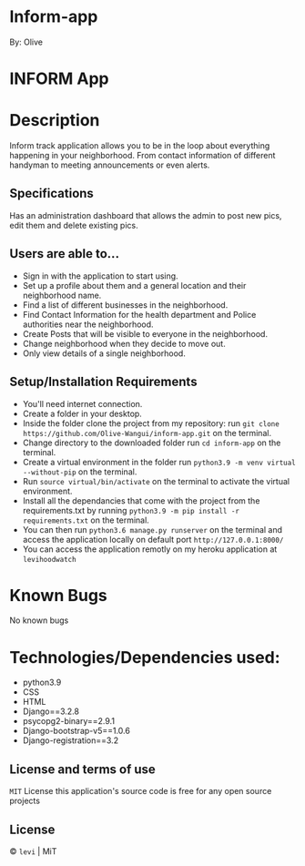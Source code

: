 # Inform-app
By: Olive

# INFORM  App

# Description

Inform track application allows you to be in the loop about everything happening in your neighborhood. From contact information of different handyman to meeting announcements or even alerts.

## Specifications
Has an administration dashboard that allows the admin to post new pics, edit them and delete existing pics.

## Users are able to...
* Sign in with the application to start using.
* Set up a profile about them and a general location and their neighborhood name.
* Find a list of different businesses in the neighborhood.
* Find Contact Information for the health department and Police authorities near the neighborhood.
* Create Posts that will be visible to everyone in the neighborhood.
* Change neighborhood when they decide to move out.
* Only view details of a single neighborhood.

## Setup/Installation Requirements
* You'll need internet connection.
* Create a folder in your desktop.
* Inside the folder clone the project from my repository: run `git clone https://github.com/Olive-Wangui/inform-app.git` on the terminal.
* Change directory to the downloaded folder run `cd inform-app` on the terminal.
* Create a virtual environment in the folder run `python3.9 -m venv virtual --without-pip` on the terminal.
* Run `source virtual/bin/activate` on the terminal to activate the virtual environment. 
* Install all the dependancies that come with the project from the requirements.txt by running `python3.9 -m pip install -r requirements.txt` on the terminal. 
* You can then run `python3.6 manage.py runserver` on the terminal and access the application locally on default port `http://127.0.0.1:8000/`
* You can access the application remotly on my heroku application at `levihoodwatch`

# Known Bugs
No known bugs

# Technologies/Dependencies used:
- python3.9
- CSS
- HTML
- Django==3.2.8
- psycopg2-binary==2.9.1
- Django-bootstrap-v5==1.0.6
- Django-registration==3.2

## License and terms of use
`MIT` License this application's source code is free for any open source projects

## License
© `levi` | MiT